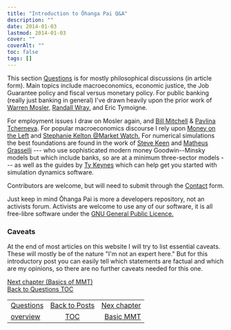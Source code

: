 ```yaml
---
title: "Introduction to Ōhanga Pai Q&A"
description: ""
date: 2014-01-03
lastmod: 2014-01-03
cover: ""
coverAlt: ""
toc: false
tags: []
---
```


This section [Questions](../) is for mostly philosophical discussions (in article 
form). Main topics include macroeconomics, economic justice, the Job Guarantee policy 
and fiscal versus monetary policy. For public banking (really just banking in 
general) I've drawn heavily upon the prior work of 
[Warren Mosler,](http://moslereconomics.com/mandatory-readings/) [Randall Wray,](http://neweconomicperspectives.org/modern-monetary-theory-primer.html) 
and Eric Tymoigne. 

For employment issues I draw on Mosler again, and 
[Bill Mitchell](http://bilbo.economicoutlook.net/blog/) & [Pavlina Tcherneva](http://pavlina-tcherneva.net/job-guarantee-faq/).
For popular macroeconomics discourse I rely upon 
[Money on the Left](https://moneyontheleft.org/) and 
[Stephanie Kelton @Market Watch.](https://podcasts.apple.com/us/podcast/best-new-ideas-in-money/id1587222768) 
For numerical simulations the best foundations are found in the work of 
[Steve Keen](https://sourceforge.net/projects/minsky/) and 
[Matheus Grasselli](https://www.ineteconomics.org/research/experts/mgrasselli) --- who 
use sophisticated modern money Goodwin--Minsky models but which include banks, so are 
at a minimum three-sector models --- as well as the guides by 
[Ty Keynes](https://www.youtube.com/c/ModellingwithMinsky) which can help get you 
started with simulation dynamics software.

Contributors are welcome, but will need to submit through the 
[Contact](/contact/) form. 

Just keep in mind Ōhanga Pai is more a developers repository, not an activists forum. 
Activists are welcome to use any of our software, it is all free-libre software under 
the [GNU General Public Licence.](https://www.gnu.org/licenses/gpl-3.0.en.html)

### Caveats

At the end of most articles on this website I will try to list essential caveats. 
These will mostly be of the nature "I'm not an expert here." 
But for this introductory post you can easily tell which statements are factual and 
which are my opinions, so there are no further caveats needed for this one.

[Next chapter (Basics of MMT)](../1_basic_ohangapai)  
[Back to Questions TOC](../)



<table style="border-collapse: collapse; border=0; table-layout: fixed; width: 100%; margin-left:-0%; margin-right: 0%;">
<tr style="border: 1px solid color:#0f0f0f;">
<td style="border: 1px solid color:#0f0f0f;"><a href="./">Questions</a></td>
<td style="border: 1px solid color:#0f0f0f; text-align:center;"><a href="../">Back to Posts</a></td>
<td style="border: 1px solid color:#0f0f0f; text-align:right;"><a href="../1_basic_ohangapai">Nex chapter</a></td>
</tr>
<tr style="border: 1px solid color:#0f0f0f;">
<td style="border: 1px solid color:#0f0f0f;"><a href="./">overview</a></td>
<td style="border: 1px solid color:#0f0f0f; text-align:center;"><a href="../">TOC</a></td>
<td style="border: 1px solid color:#0f0f0f; text-align:right;"><a href="../1_basic_ohangapai">Basic MMT</a></td>
</tr>
</table>
